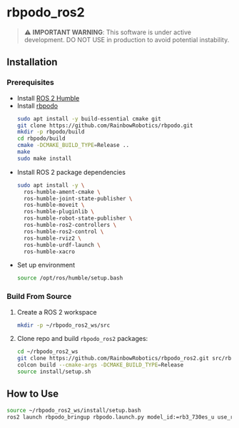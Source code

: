# rbpodo_ros2

> :warning: **IMPORTANT WARNING**: This software is under active development. DO NOT USE in production to avoid potential instability.


## Installation

### Prerequisites

- Install [ROS 2 Humble](https://docs.ros.org/en/humble/Installation.html)
- Install [rbpodo](https://github.com/RainbowRobotics/rbpodo)
  ```bash
  sudo apt install -y build-essential cmake git
  git clone https://github.com/RainbowRobotics/rbpodo.git
  mkdir -p rbpodo/build
  cd rbpodo/build
  cmake -DCMAKE_BUILD_TYPE=Release ..
  make
  sudo make install
  ```
- Install ROS 2 package dependencies
  ```bash
  sudo apt install -y \
    ros-humble-ament-cmake \
    ros-humble-joint-state-publisher \
    ros-humble-moveit \
    ros-humble-pluginlib \
    ros-humble-robot-state-publisher \
    ros-humble-ros2-controllers \
    ros-humble-ros2-control \
    ros-humble-rviz2 \
    ros-humble-urdf-launch \
    ros-humble-xacro 
  ```
- Set up environment
  ```bash
  source /opt/ros/humble/setup.bash
  ```

### Build From Source

1. Create a ROS 2 workspace
   ```bash
   mkdir -p ~/rbpodo_ros2_ws/src
   ```
2. Clone repo and build ``rbpodo_ros2`` packages:
   ```bash
   cd ~/rbpodo_ros2_ws
   git clone https://github.com/RainbowRobotics/rbpodo_ros2.git src/rbpodo_ros2
   colcon build --cmake-args -DCMAKE_BUILD_TYPE=Release
   source install/setup.sh
   ```

## How to Use

```bash
source ~/rbpodo_ros2_ws/install/setup.bash
ros2 launch rbpodo_bringup rbpodo.launch.py model_id:=rb3_730es_u use_rviz:=true
```